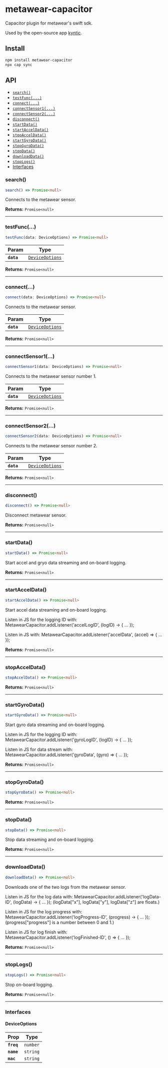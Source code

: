 # metawear-capacitor

Capacitor plugin for metawear's swift sdk.

Used by the open-source app [kyntic](https://github.com/TheEnquirer/kyntic).

## Install

```bash
npm install metawear-capacitor
npx cap sync
```

## API

<docgen-index>

* [`search()`](#search)
* [`testFunc(...)`](#testfunc)
* [`connect(...)`](#connect)
* [`connectSensor1(...)`](#connectsensor1)
* [`connectSensor2(...)`](#connectsensor2)
* [`disconnect()`](#disconnect)
* [`startData()`](#startdata)
* [`startAccelData()`](#startacceldata)
* [`stopAccelData()`](#stopacceldata)
* [`startGyroData()`](#startgyrodata)
* [`stopGyroData()`](#stopgyrodata)
* [`stopData()`](#stopdata)
* [`downloadData()`](#downloaddata)
* [`stopLogs()`](#stoplogs)
* [Interfaces](#interfaces)

</docgen-index>

<docgen-api>
<!--Update the source file JSDoc comments and rerun docgen to update the docs below-->

### search()

```typescript
search() => Promise<null>
```

Connects to the metawear sensor.

**Returns:** <code>Promise&lt;null&gt;</code>

--------------------


### testFunc(...)

```typescript
testFunc(data: DeviceOptions) => Promise<null>
```

| Param      | Type                                                    |
| ---------- | ------------------------------------------------------- |
| **`data`** | <code><a href="#deviceoptions">DeviceOptions</a></code> |

**Returns:** <code>Promise&lt;null&gt;</code>

--------------------


### connect(...)

```typescript
connect(data: DeviceOptions) => Promise<null>
```

Connects to the metawear sensor.

| Param      | Type                                                    |
| ---------- | ------------------------------------------------------- |
| **`data`** | <code><a href="#deviceoptions">DeviceOptions</a></code> |

**Returns:** <code>Promise&lt;null&gt;</code>

--------------------


### connectSensor1(...)

```typescript
connectSensor1(data: DeviceOptions) => Promise<null>
```

Connects to the metawear sensor number 1.

| Param      | Type                                                    |
| ---------- | ------------------------------------------------------- |
| **`data`** | <code><a href="#deviceoptions">DeviceOptions</a></code> |

**Returns:** <code>Promise&lt;null&gt;</code>

--------------------


### connectSensor2(...)

```typescript
connectSensor2(data: DeviceOptions) => Promise<null>
```

Connects to the metawear sensor number 2.

| Param      | Type                                                    |
| ---------- | ------------------------------------------------------- |
| **`data`** | <code><a href="#deviceoptions">DeviceOptions</a></code> |

**Returns:** <code>Promise&lt;null&gt;</code>

--------------------


### disconnect()

```typescript
disconnect() => Promise<null>
```

Disconnect metawear sensor.

**Returns:** <code>Promise&lt;null&gt;</code>

--------------------


### startData()

```typescript
startData() => Promise<null>
```

Start accel and gryo data streaming and on-board logging.

**Returns:** <code>Promise&lt;null&gt;</code>

--------------------


### startAccelData()

```typescript
startAccelData() => Promise<null>
```

Start accel data streaming and on-board logging. 

Listen in JS for the logging ID with:
MetawearCapacitor.addListener('accelLogID', (logID) -&gt; { ... });

Listen in JS with:
MetawearCapacitor.addListener('accelData', (accel) =&gt; { ... });

**Returns:** <code>Promise&lt;null&gt;</code>

--------------------


### stopAccelData()

```typescript
stopAccelData() => Promise<null>
```

**Returns:** <code>Promise&lt;null&gt;</code>

--------------------


### startGyroData()

```typescript
startGyroData() => Promise<null>
```

Start gyro data streaming and on-board logging.

Listen in JS for the logging ID with:
MetawearCapacitor.addListener('gyroLogID', (logID) -&gt; { ... });

Listen in JS for data stream with:
MetawearCapacitor.addListener('gyroData', (gyro) =&gt; { ... });

**Returns:** <code>Promise&lt;null&gt;</code>

--------------------


### stopGyroData()

```typescript
stopGyroData() => Promise<null>
```

**Returns:** <code>Promise&lt;null&gt;</code>

--------------------


### stopData()

```typescript
stopData() => Promise<null>
```

Stop data streaming and on-board logging.

**Returns:** <code>Promise&lt;null&gt;</code>

--------------------


### downloadData()

```typescript
downloadData() => Promise<null>
```

Downloads one of the two logs from the metawear sensor.

Listen in JS for the log data with:
MetawearCapacitor.addListener('logData-ID', (logData) -&gt; { ... });
(logData["x"], logData["y"], logData["z"] are floats.)

Listen in JS for the log progress with:
MetawearCapacitor.addListener('logProgress-ID', (progress) -&gt; { ... });
(progress["progress"] is a number between 0 and 1.)

Listen in JS for log finish with:
MetawearCapacitor.addListener('logFinished-ID', () =&gt; { ... });

**Returns:** <code>Promise&lt;null&gt;</code>

--------------------


### stopLogs()

```typescript
stopLogs() => Promise<null>
```

Stop on-board logging.

**Returns:** <code>Promise&lt;null&gt;</code>

--------------------


### Interfaces


#### DeviceOptions

| Prop       | Type                |
| ---------- | ------------------- |
| **`freq`** | <code>number</code> |
| **`name`** | <code>string</code> |
| **`mac`**  | <code>string</code> |

</docgen-api>
